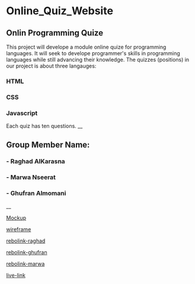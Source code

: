# Online_Quiz_Website
## Onlin Programming Quize
This project will develope a module online quize for programming languages. It  will seek to
develope  programmer's skills in programming languages while still advancing
their knowledge. The quizzes (positions) in our project is about three langauges:
### HTML
### CSS
### Javascript
Each quiz has ten questions.
__
## Group Member Name:
### - Raghad AlKarasna
### - Marwa Nseerat 
### - Ghufran Almomani
__

[Mockup](https://www.figma.com/file/AC4pBjM2VO61d0oUSbP8xO/Untitled?node-id=9%3A4)

[wireframe](https://miro.com/app/board/uXjVO_s-C8Q=/
)

[rebolink-raghad](https://github.com/RaghadKarasneh/Online_Quiz_Website)

[rebolink-ghufran](https://github.com/Plmqaaz12223bq/project2.git
)

[rebolink-marwa](https://github.com/marwanseerat/projectonlinequiz)

[live-link](https://fromeveryexample.org/Online_Quiz_Website/)